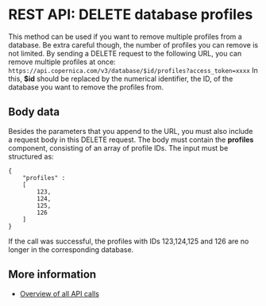 # REST API: DELETE database profiles
This method can be used if you want to remove multiple profiles from a
database. Be extra careful though, the number of profiles you can remove
is not limited. By sending a DELETE request to the following URL, you can
remove multiple profiles at once:
`https://api.copernica.com/v3/database/$id/profiles?access_token=xxxx`
In this, **$id** should be replaced by the numerical identifier, the ID, of 
the database you want to remove the profiles from.
## Body data
Besides the parameters that you append to the URL, you must also include 
a request body in this DELETE request. The body must contain the **profiles**
component, consisting of an array of profile IDs. The input must be structured 
as:
```
{
	"profiles" : 
	[
		123,
		124,
		125,
		126
	]
}
```
If the call was successful, the profiles with IDs 123,124,125 and 126 are
no longer in the corresponding database.
## More information
* [Overview of all API calls](./rest-api.md)

